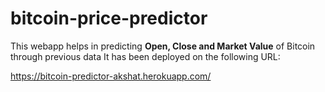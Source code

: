 # bitcoin-price-predictor

This webapp helps in predicting **Open, Close and Market Value** of Bitcoin through previous data
It has been deployed on the following URL:

https://bitcoin-predictor-akshat.herokuapp.com/

